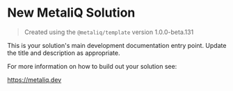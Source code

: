 # New MetaliQ Solution

> Created using the `@metaliq/template` version 1.0.0-beta.131

This is your solution's main development documentation entry point. Update the title and description as appropriate.

For more information on how to build out your solution see:

https://metaliq.dev
